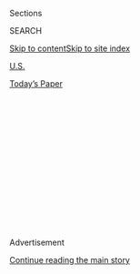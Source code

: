 <div id="app">

<div>

<div>

<div>

<div class="NYTAppHideMasthead css-1q2w90k e1suatyy0">

<div class="section css-ui9rw0 e1suatyy2">

<div class="css-eph4ug er09x8g0">

<div class="css-6n7j50">

</div>

<span class="css-1dv1kvn">Sections</span>

<div class="css-10488qs">

<span class="css-1dv1kvn">SEARCH</span>

</div>

[Skip to content](#site-content)[Skip to site
index](#site-index)

</div>

<div id="masthead-section-label" class="css-1wr3we4 eaxe0e00">

[U.S.](https://www.nytimes3xbfgragh.onion/section/us)

</div>

<div class="css-10698na e1huz5gh0">

</div>

</div>

<div id="masthead-bar-one" class="section hasLinks css-15hmgas e1csuq9d3">

<div class="css-uqyvli e1csuq9d0">

</div>

<div class="css-1uqjmks e1csuq9d1">

</div>

<div class="css-9e9ivx">

[](https://myaccount.nytimes3xbfgragh.onion/auth/login?response_type=cookie&client_id=vi)

</div>

<div class="css-1bvtpon e1csuq9d2">

[Today’s
Paper](https://www.nytimes3xbfgragh.onion/section/todayspaper)

</div>

</div>

</div>

</div>

<div data-aria-hidden="false">

<div id="site-content" data-role="main">

<div>

<div class="css-1aor85t" style="opacity:0.000000001;z-index:-1;visibility:hidden">

<div class="css-1hqnpie">

<div class="css-epjblv">

<span class="css-17xtcya">[U.S.](/section/us)</span><span class="css-x15j1o">|</span><span class="css-fwqvlz">Isaias
Reaches Canada as a Dwindling
Storm</span>

</div>

<div class="css-k008qs">

<div class="css-1iwv8en">

<span class="css-18z7m18"></span>

<div>

</div>

</div>

<span class="css-1n6z4y">https://nyti.ms/2D8JyeB</span>

<div class="css-1705lsu">

<div class="css-4xjgmj">

<div class="css-4skfbu" data-role="toolbar" data-aria-label="Social Media Share buttons, Save button, and Comments Panel with current comment count" data-testid="share-tools">

  - 
  - 
  - 
  - 
    
    <div class="css-6n7j50">
    
    </div>

  - 
  - 

</div>

</div>

</div>

</div>

</div>

</div>

<div id="NYT_TOP_BANNER_REGION" class="css-13pd83m">

</div>

<div id="top-wrapper" class="css-1sy8kpn">

<div id="top-slug" class="css-l9onyx">

Advertisement

</div>

[Continue reading the main
story](#after-top)

<div class="ad top-wrapper" style="text-align:center;height:100%;display:block;min-height:250px">

<div id="top" class="place-ad" data-position="top" data-size-key="top">

</div>

</div>

<div id="after-top">

</div>

</div>

<div>

<div id="sponsor-wrapper" class="css-1hyfx7x">

<div id="sponsor-slug" class="css-19vbshk">

Supported by

</div>

[Continue reading the main
story](#after-sponsor)

<div id="sponsor" class="ad sponsor-wrapper" style="text-align:center;height:100%;display:block">

</div>

<div id="after-sponsor">

</div>

</div>

<div class="css-186x18t">

</div>

<div class="css-1vkm6nb ehdk2mb0">

# Isaias Reaches Canada as a Dwindling Storm

</div>

At least two people were killed after a tornado touched down in Bertie
County, N.C., and two others in the United States were killed by falling
trees.

<div class="css-bn0qp euiyums0">

<div class="css-75y64v e16638kd2">

Aug. 4,
2020

</div>

<div class="css-4xjgmj">

<div class="css-d8bdto" data-role="toolbar" data-aria-label="Social Media Share buttons, Save button, and Comments Panel with current comment count" data-testid="share-tools">

  - 
  - 
  - 
  - 
    
    <div class="css-6n7j50">
    
    </div>

  - 
  - 

</div>

</div>

</div>

</div>

<div class="section meteredContent css-1r7ky0e" name="articleBody" itemprop="articleBody">

<div class="css-19qgada">

### Here’s what you need to know:

  - [Isaias brought winds and rain to much of the East
    Coast.](#link-38d68049)
  - [At least two people were killed by a tornado in North
    Carolina.](#link-7961bdbc)
  - [The storm knocked out power over wide areas.](#link-3480f4a1)
  - [High winds topple trees in New York City, killing one
    person.](#link-2673c54)
  - [Why a hurricane spawned so many tornadoes.](#link-5275f1d1)
  - [Homes burned and cars were swept away where the storm made
    landfall.](#link-5066ef1c)
  - [Simultaneous disasters are exposing the hard reality of climate
    change.](#link-665175e7)

</div>

![<span class="css-16f3y1r e13ogyst0">Isaias, now a tropical storm, made
landfall as a hurricane in North Carolina and is causing widespread
power outages as it cuts a path
north.</span><span class="css-cch8ym"><span class="css-1dv1kvn">Credit</span><span class="css-cnj6d5 e1z0qqy90" itemprop="copyrightHolder"><span class="css-1ly73wi e1tej78p0">Credit...</span><span>Matt
Slocum/Associated
Press</span></span></span>](https://static01.graylady3jvrrxbe.onion/images/2020/08/04/us/4hpstorm1/4hpstorm1-videoSixteenByNine3000-v2.jpg)

<div class="css-1fanzo5 StoryBodyCompanionColumn">

<div class="css-53u6y8">

## Isaias brought winds and rain to much of the East Coast.

Isaias pounded a large swath of the Atlantic Coast on Tuesday,
unleashing heavy rains and winds as fast as 70 miles per hour as it
swept through the Carolinas and into the Northeast.

Isaias, which made landfall in North Carolina as a Category 1 hurricane
and quickly weakened to a tropical storm, left a trail of floods, fires
and hundreds of thousands of people without electricity. Some of the
storm’s most devastating effects were wrought by a series of tornadoes
that it spawned across its path.

The authorities said at least four people had died in the storm,
including two people who were killed when a tornado struck a
neighborhood in northeast North Carolina. A woman died in St. Mary’s
County, Md., when a tree toppled by the winds landed on her vehicle, and
a person died in New York City under similar circumstances.

</div>

</div>

<div class="css-1fanzo5 StoryBodyCompanionColumn">

<div class="css-53u6y8">

By 11 p.m. Eastern, the center of Isaias, which is written as Isaías in
Spanish and pronounced ees-ah-EE-ahs, had crossed into southern Canada,
about 45 miles east-southeast of Montreal. Most tropical storm warnings
in the United States have ended, but tornadoes could still form in
Maine, according to the National Hurricane
Center.

</div>

</div>

<div class="css-1sngw6j">

[](https://www.nytimes3xbfgragh.onion/interactive/2020/07/31/us/hurricane-isaias-tracker-map.html)

<div class="css-1eoytci">

![](https://static01.graylady3jvrrxbe.onion/images/2020/07/31/us/hurricane-isaias-tracker-map-promo-1596209917104/hurricane-isaias-tracker-map-promo-1596209917104-articleLarge-v10.jpg)

</div>

<div class="css-1rha1bf">

## Isaias Tracking Map

Follow the storm’s path as it moves north along the Atlantic Coast.

</div>

</div>

<div class="css-1fanzo5 StoryBodyCompanionColumn">

<div class="css-53u6y8">

Officials said that the storm’s rapid pace — as fast as 40 m.p.h. —
stood to help limit river flooding and allowed the authorities to
mobilize swiftly.

“All in all, this storm got in, got out pretty quickly,” Gov. Roy Cooper
of North Carolina said in an interview on “Good Morning America” on
Tuesday. Because of that, he added, the damage was not “as great as it
could have been.”

Tornadoes had landed in parts of northeastern North Carolina,
southeastern Virginia and southern New Jersey. Another likely touched
down near Dover, Del.
[Photos](https://slack-redir.net/link?url=https%3A%2F%2Ftwitter.com%2FRichWirdzekWx%2Fstatus%2F1290684400825438208)
and
[videos](https://slack-redir.net/link?url=https%3A%2F%2Ftwitter.com%2FDKDRinc%2Fstatus%2F1290688365830995969)
posted to social media showed trees snapped and pieces of buildings
blown on top of vehicles. The New York City region was under a tornado
watch until 4 p.m.

The storm had delivered only a glancing blow to Florida as it skirted
the coast there, with officials expressing relief that it failed to
cause the level of damage they had feared. Georgia was largely spared as
well.

</div>

</div>

<div class="css-1fanzo5 StoryBodyCompanionColumn">

<div class="css-53u6y8">

## At least two people were killed by a tornado in North Carolina.

The authorities in Bertie County, N.C., were assessing the devastation
caused by a tornado that ripped through a neighborhood overnight,
killing at least two people.

Television footage showed a rural patch of mobile homes that had been
eviscerated, leaving streaks of debris. One home had been reduced to
splintered wood and metal, piled with kitchen appliances, furniture and
laundry.

The Bertie County sheriff, John Holley, told reporters on Tuesday that
the tornado touched down in the early morning hours on Tuesday,
shredding the cluster of homes so intensely that only two still stood.

“The rest of them is pretty much gone,” he said [in an interview with
WVEC-TV](https://www.13newsnow.com/video/news/local/north-carolina/bertie-county-sheriff-john-holley-talks-about-fatality-in-north-carolina/291-99306d30-d640-4e9a-97fa-0221d565f5df),
a television station based in Hampton, Va., adding that the community he
regularly passed during 38 years with the Sheriff’s Department was now
unrecognizable. “It don’t look real,” he said. “It’s sad and it’s
hard.”

<div id="NYT_MAIN_CONTENT_1_REGION" class="css-9tf9ac">

<div>

<div id="styln-election-promo" class="section interactive-content interactive-size-medium css-1ftcdic">

<div class="css-17ih8de interactive-body">

<div id="styln-briefing-block" data-asset-id="">

<div class="briefing-block-header-section">

# [Live Updates: Isaias](https://www.nytimes3xbfgragh.onion/2020/08/04/us/isaias-storm-updates.html?action=click&pgtype=Article&state=default&region=MAIN_CONTENT_1&context=storylines_live_updates)

<div class="briefing-block-ts">

Updated 2020-08-05T03:55:25.341Z

</div>

</div>

  - [Isaias brought winds and rain to much of the East
    Coast.](https://www.nytimes3xbfgragh.onion/2020/08/04/us/isaias-storm-updates.html?action=click&pgtype=Article&state=default&region=MAIN_CONTENT_1&context=storylines_live_updates#link-38d68049)
  - [At least two people were killed by a tornado in North
    Carolina.](https://www.nytimes3xbfgragh.onion/2020/08/04/us/isaias-storm-updates.html?action=click&pgtype=Article&state=default&region=MAIN_CONTENT_1&context=storylines_live_updates#link-7961bdbc)
  - [The storm knocked out power over wide
    areas.](https://www.nytimes3xbfgragh.onion/2020/08/04/us/isaias-storm-updates.html?action=click&pgtype=Article&state=default&region=MAIN_CONTENT_1&context=storylines_live_updates#link-3480f4a1)

<div class="briefing-block-footer">

<div class="briefing-block-footer-meta">

[See more
updates](https://www.nytimes3xbfgragh.onion/2020/08/04/us/isaias-storm-updates.html?action=click&pgtype=Article&state=default&region=MAIN_CONTENT_1&context=storylines_live_updates)

</div>

</div>

</div>

</div>

</div>

</div>

</div>

The authorities said at least 12 people had been hospitalized, and Mr.
Holley said his deputies were looking for at least three people who were
unaccounted for.

“Our hearts are heavy as we continue to survey damage and get the big
picture about what transpired and just how many were impacted,” said Ron
Wesson, the chairman of the Bertie County Board of Commissioners.

The authorities made it to the community in the northeast corner of the
state before the storm had even passed, county officials said, with
emergency workers contending with the wind and rain in the dark of night
as they pulled people from their homes.

</div>

</div>

<div class="css-1fanzo5 StoryBodyCompanionColumn">

<div class="css-53u6y8">

“We want to emphasize that this is not a recovery mission, and rescues
are still taking place,” Mitch Cooper, the emergency management director
for Bertie County, said on Tuesday.

Officials were also trying to take stock of the aftermath across the
state. “We’ve had a number of tornadoes,” Governor Cooper said on “Good
Morning America.” “I’m not sure of the count yet.”

</div>

</div>

<div class="css-79elbk" data-testid="photoviewer-wrapper">

<div class="css-z3e15g" data-testid="photoviewer-wrapper-hidden">

</div>

<div class="css-1a48zt4 ehw59r15" data-testid="photoviewer-children">

![<span class="css-16f3y1r e13ogyst0" data-aria-hidden="true">A dock was
damaged by the storm in Southport, N.C., on
Tuesday.</span><span class="css-cnj6d5 e1z0qqy90" itemprop="copyrightHolder"><span class="css-1ly73wi e1tej78p0">Credit...</span><span>Gerry
Broome/Associated
Press</span></span>](https://static01.graylady3jvrrxbe.onion/images/2020/08/04/us/04isaias-briefing02/merlin_175290774_e44c4b98-5c6c-463b-9399-486509592ffb-articleLarge.jpg?quality=75&auto=webp&disable=upscale)

</div>

</div>

<div class="css-1fanzo5 StoryBodyCompanionColumn">

<div class="css-53u6y8">

## The storm knocked out power over wide areas.

More than three million utility customers along the storm’s path in
North Carolina, Virginia, Maryland, Delaware, New Jersey, Pennsylvania
and New York were without power, according to
[Poweroutage.us](https://poweroutage.us/), a website that tracks and
aggregates reports from utilities.

As of 11 p.m. Eastern time, nearly 1.2 million customers were without
power in New Jersey, a number significantly higher than in any other
state. In New York, more than 800,000 people were without power, and
Connecticut had at least 600,000 customers without power.

Storms can disrupt power in a number of ways. Strong wind gusts can
sometimes snap cables and poles directly, though utilities try to build
and maintain their infrastructure to be wind-resistant. Often the
culprit is a broken tree limb or debris from a building that strikes a
power line, or a skidding vehicle hitting a pole. Lightning strikes can
damage equipment, and so can wind-driven rain or flash floodwaters.

Downed power lines can remain dangerous even when the lights nearby seem
to be out, and wet conditions add to the danger. Utility companies like
Dominion Energy warn the public to [stay at least 30 feet
away](https://twitter.com/DominionEnergy/status/1290609115954323457),
and not to attempt to move them.

</div>

</div>

<div class="css-1fanzo5 StoryBodyCompanionColumn">

<div class="css-53u6y8">

Loss of off-site power caused one reactor at the Brunswick nuclear power
plant in Southport, N.C., to automatically shut down overnight,
according to [a Nuclear Regulatory Commission
notice](https://www.nrc.gov/reading-rm/doc-collections/event-status/event/2020/20200804en.html).
The plant’s other reactor was unaffected. The report said safety systems
worked as intended and the impact of the shutdown was
minimal.

## High winds topple trees in New York City, killing one person.

</div>

</div>

<div class="css-79elbk" data-testid="photoviewer-wrapper">

<div class="css-z3e15g" data-testid="photoviewer-wrapper-hidden">

</div>

<div class="css-1a48zt4 ehw59r15" data-testid="photoviewer-children">

<div class="css-1xdhyk6 erfvjey0">

<span class="css-1ly73wi e1tej78p0">Image</span>

<div class="css-zjzyr8">

<div data-testid="lazyimage-container" style="height:257.77777777777777px">

</div>

</div>

</div>

<span class="css-16f3y1r e13ogyst0" data-aria-hidden="true">A person was
killed in Queens when a tree crushed a vehicle on
Tuesday. </span><span class="css-cnj6d5 e1z0qqy90" itemprop="copyrightHolder"><span class="css-1ly73wi e1tej78p0">Credit...</span><span>Frank
Franklin II/Associated Press</span></span>

</div>

</div>

<div class="css-1fanzo5 StoryBodyCompanionColumn">

<div class="css-53u6y8">

At least one person was killed after Tropical Storm Isaias swept into
New York, battering the Northeast with heavy rain, nearly
hurricane-force winds and tornadoes.

The strong winds snapped branches and felled trees across the region. In
Queens, the person was killed after [a tree fell onto a
vehicle](https://1010wins.radio.com/articles/tree-falls-onto-parked-vehicle-in-queens-killing-1-person),
a spokesman for Mayor Bill de Blasio said.

By 3 p.m., high winds had already caused mayhem in and around New York
City, with the Weather Service expecting “damaging winds” and the threat
of tornadoes to continue through the afternoon.

Branches from trees lining neighborhood streets snapped and fell onto
cars. In Gramercy Park, entire trees were toppled and one was split in
half. Near Washington Square Park, a tree [crashed into a parked
van](https://twitter.com/michelledozois/status/1290733797344935936).

</div>

</div>

<div>

</div>

<div class="css-1fanzo5 StoryBodyCompanionColumn">

<div class="css-53u6y8">

On Tuesday afternoon, the Metropolitan Transportation Authority said
some aboveground subway service, the Metro-North Railroad, Long Island
Rail Road and the Staten Island Ferry were all temporarily suspended.

The Verrazzano-Narrows Bridge was temporarily closed to traffic in both
directions. At a briefing on Tuesday afternoon, Sarah Feinberg, the
interim president of the transit authority, said she could not say when
full subway service would resume.

“As soon as the trees and debris are removed, we’ll obviously be back to
full service,” she said. “Which may take some time given the number of
trees and branches that are down and fences and other debris.”

Before the storm hit, Gov. Andrew M. Cuomo said in a statement on
Tuesday that some inland areas in New York State could see up to six
inches of rain.

He said the state had deployed rescue teams, with boats and high-water
vehicles, to areas that could be hardest-hit by the storm. The state had
also sent out water pumps, chain saws, sandbags and bottled water.

## Why a hurricane spawned so many tornadoes.

As Hurricane Isaias worked its way through the Mid-Atlantic states on
Tuesday, its winds steadily diminishing, a new hazard arose: tornadoes.

[It is not uncommon for hurricanes to spawn
tornadoes](https://www.nytimes3xbfgragh.onion/2020/08/04/climate/hurricanes-tornadoes.html),
and they are similar to those that arise out of large thunderstorms in
the Central Plains, said Jana Houser, an associate professor of
meteorology at Ohio University.

</div>

</div>

<div class="css-1fanzo5 StoryBodyCompanionColumn">

<div class="css-53u6y8">

Tornadoes are created in the outer rain bands of hurricanes, Dr. Houser
said, which contain convective cells — thunderstorms — of their own.
Once the rain bands reach land, surface friction greatly increases,
slowing the storm’s winds that are close to the ground.

“You suddenly create a situation where you have a change in wind speed
and often direction” compared with higher-altitude winds, Dr. Houser
said. This is called wind shear, and it can induce a spinning movement
in the air.

At first this creates a spinning cylinder of air that is parallel to the
ground. But if updrafts tilt the spinning air upright, a tornado is
born.

</div>

</div>

<div class="css-79elbk" data-testid="photoviewer-wrapper">

<div class="css-z3e15g" data-testid="photoviewer-wrapper-hidden">

</div>

<div class="css-1a48zt4 ehw59r15" data-testid="photoviewer-children">

<div class="css-1xdhyk6 erfvjey0">

<span class="css-1ly73wi e1tej78p0">Image</span>

<div class="css-zjzyr8">

<div data-testid="lazyimage-container" style="height:257.77777777777777px">

</div>

</div>

</div>

<span class="css-16f3y1r e13ogyst0" data-aria-hidden="true">Part of a
damaged pier washed ashore in North Myrtle Beach,
S.C.</span><span class="css-cnj6d5 e1z0qqy90" itemprop="copyrightHolder"><span class="css-1ly73wi e1tej78p0">Credit...</span><span>Sean
Rayford/Getty Images</span></span>

</div>

</div>

<div class="css-1fanzo5 StoryBodyCompanionColumn">

<div class="css-53u6y8">

## Homes burned and cars were swept away where the storm made landfall.

Several homes caught fire, cars were swept away in floodwater, and
outdoor stairways were ripped off houses as Isaias made landfall in
Ocean Isle Beach, N.C., late Monday night.

Morgan Strenk watched from her vacation home as rising water flooded the
streets outside and filled her basement with three feet of water.

“We didn’t think it was going to get to this level,” she said.

And while the water crept higher, a more urgent threat emerged: Stepping
onto her porch, Ms. Strenk smelled smoke, and saw a house across the
street going up in flames. The fire then spread to a neighboring house.

</div>

</div>

<div class="css-1fanzo5 StoryBodyCompanionColumn">

<div class="css-53u6y8">

When a family came out of another nearby house, Ms. Strenk said she
signaled with her flashlight to invite them to come shelter with her on
the opposite side of the street.

One of the houses burned completely to the ground, Ms. Strenk said. Only
a burned front porch and stairway remains of the other. Photos she took
show a burned structure with only the stilts remaining, and a car that
was swept up by the flood and dropped nose-down in a pool of water.

“The streets are just covered with debris, a lot of houses right on the
shoreline lost their stairs,” she said on Tuesday. “There’s random
pieces of furniture all over the place.”

In all, fire crews had to put out at least five structure fires, said
Tony Casey, a spokesman for Horry County Fire Rescue, which had come
from South Carolina to help the local
firefighters.

</div>

</div>

<div class="css-cfo9c3">

</div>

<div class="css-1fanzo5 StoryBodyCompanionColumn">

<div class="css-53u6y8">

## Simultaneous disasters are exposing the hard reality of climate change.

Twin emergencies on two coasts this week — Hurricane Isaias and the
Apple Fire, which has burned 27,000 acres in Southern California — offer
a preview of life in a warming world and the steady danger of
overlapping disasters.

And in both places, as well as everywhere between, a
[pandemic](https://www.nytimes3xbfgragh.onion/interactive/2020/world/coronavirus-maps.html)
that keeps worsening.

Experts say that the pair of hazards bracketing the country this week
offers a preview of life under climate change: a relentless grind of
overlapping disasters, major or minor.

</div>

</div>

<div class="css-1fanzo5 StoryBodyCompanionColumn">

<div class="css-53u6y8">

The coronavirus pandemic has further [exposed
flaws](https://www.nytimes3xbfgragh.onion/2020/05/22/climate/fema-volunteer-disaster-response.html)
in the nation’s defenses, including [weak construction
standards](https://www.nytimes3xbfgragh.onion/2019/10/26/climate/building-codes-secret-deal.html)
in vulnerable areas,
[underfunded](https://newrepublic.com/article/158486/towns-arent-equipped-handle-climate-emergencies)
government agencies, and racial and income
[disparities](https://www.nytimes3xbfgragh.onion/2020/05/17/climate/pollution-poverty-coronavirus.html)
that put some communities [at greater
risk](https://www.nytimes3xbfgragh.onion/2020/07/24/climate/houston-flooding-race.html).
Experts argue that the country must fundamentally rethink how it
prepares for similar disasters as the effects of global warming
accelerate.

“State and local governments already stretched with Covid responses must
now stretch even further,” said Lisa Anne Hamilton, adaptation program
director at the Georgetown Climate Center in Washington. Better planning
and preparation are crucial, she added, as the frequency and intensity
of disasters
increase.

</div>

</div>

<div>

</div>

<div class="css-1fanzo5 StoryBodyCompanionColumn">

<div class="css-53u6y8">

## Is a face mask much use in a tropical storm? Not if it gets wet.

</div>

</div>

<div class="css-79elbk" data-testid="photoviewer-wrapper">

<div class="css-z3e15g" data-testid="photoviewer-wrapper-hidden">

</div>

<div class="css-1a48zt4 ehw59r15" data-testid="photoviewer-children">

<div class="css-1xdhyk6 erfvjey0">

<span class="css-1ly73wi e1tej78p0">Image</span>

<div class="css-zjzyr8">

<div data-testid="lazyimage-container" style="height:257.77777777777777px">

</div>

</div>

</div>

<span class="css-16f3y1r e13ogyst0" data-aria-hidden="true">People
walking to Juno Beach, Fla., on Sunday wore face masks despite the rainy
conditions. </span><span class="css-cnj6d5 e1z0qqy90" itemprop="copyrightHolder"><span class="css-1ly73wi e1tej78p0">Credit...</span><span>Saul
Martinez for The New York Times</span></span>

</div>

</div>

<div class="css-1fanzo5 StoryBodyCompanionColumn">

<div class="css-53u6y8">

In recent weeks as the coronavirus has been resurgent in many parts of
the country, experts and politicians alike have implored people to
protect themselves and others by always wearing a face mask in public.

Does that apply when you have to be out in the gusting wind and driving
rain of a tropical storm? Our health columnist Tara Parker-Pope says,
probably not: Face masks [aren’t as
effective](https://www.nursingtimes.net/clinical-archive/infection-control/the-effectiveness-of-surgical-face-masks-what-the-literature-shows-30-09-2003/)
when they are wet.

For one thing, it’s much harder to breathe through a wet mask than a dry
one, Ms. Parker-Pope notes. And on top of that, a moist or wet mask
doesn’t filter as well as a dry mask. The Centers for Disease Control
and Prevention, which recommends mask-wearing in general, says they
[should not be worn when doing things that may get the mask
wet.](https://www.cdc.gov/coronavirus/2019-ncov/prevent-getting-sick/cloth-face-cover-guidance.html)

</div>

</div>

<div class="css-1fanzo5 StoryBodyCompanionColumn">

<div class="css-53u6y8">

It doesn’t take a tropical storm to drench a mask, of course. They can
become soaked with condensation from your breath or sweat from your
face, and some people think of wetting them deliberately to cool off in
hot weather. But the harm done is the same, wherever the moisture comes
from.

A paper surgical mask that gets soaked should probably be discarded, Ms.
Parker-Pope advises, but a cloth mask can be washed, dried and re-used.

When rain is coming down in buckets, social distancing is not likely to
be a problem, and any viral particles exhaled by an infected person
probably would be quickly diluted by gusting wind and rain. So there is
little need to wear a mask out in a rainstorm, Ms. Parker-Pope notes:
“In fact, you should take it off and keep it dry, so if you need to
duck into a store to wait out the storm, you have a dry mask to wear
indoors.”

Reporting was contributed by Johnny Diaz, Christopher Flavelle, Henry
Fountain, Patrick J. Lyons, Tara Parker-Pope, Rick Rojas, Lucy Tompkins,
Daniel Victor, Will Wright, Alan Yuhas and Mihir Zaveri

</div>

</div>

</div>

<div>

</div>

<div>

</div>

<div>

</div>

<div>

<div id="bottom-wrapper" class="css-1ede5it">

<div id="bottom-slug" class="css-l9onyx">

Advertisement

</div>

[Continue reading the main
story](#after-bottom)

<div id="bottom" class="ad bottom-wrapper" style="text-align:center;height:100%;display:block;min-height:90px">

</div>

<div id="after-bottom">

</div>

</div>

</div>

</div>

</div>

## Site Index

<div>

</div>

## Site Information Navigation

  - [© <span>2020</span> <span>The New York Times
    Company</span>](https://help.nytimes3xbfgragh.onion/hc/en-us/articles/115014792127-Copyright-notice)

<!-- end list -->

  - [NYTCo](https://www.nytco.com/)
  - [Contact
    Us](https://help.nytimes3xbfgragh.onion/hc/en-us/articles/115015385887-Contact-Us)
  - [Work with us](https://www.nytco.com/careers/)
  - [Advertise](https://nytmediakit.com/)
  - [T Brand Studio](http://www.tbrandstudio.com/)
  - [Your Ad
    Choices](https://www.nytimes3xbfgragh.onion/privacy/cookie-policy#how-do-i-manage-trackers)
  - [Privacy](https://www.nytimes3xbfgragh.onion/privacy)
  - [Terms of
    Service](https://help.nytimes3xbfgragh.onion/hc/en-us/articles/115014893428-Terms-of-service)
  - [Terms of
    Sale](https://help.nytimes3xbfgragh.onion/hc/en-us/articles/115014893968-Terms-of-sale)
  - [Site
    Map](https://spiderbites.nytimes3xbfgragh.onion)
  - [Help](https://help.nytimes3xbfgragh.onion/hc/en-us)
  - [Subscriptions](https://www.nytimes3xbfgragh.onion/subscription?campaignId=37WXW)

</div>

</div>

</div>

</div>
